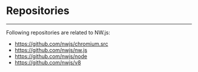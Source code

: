 # Repositories
---

Following repositories are related to NW.js:

* https://github.com/nwjs/chromium.src
* https://github.com/nwjs/nw.js
* https://github.com/nwjs/node
* https://github.com/nwjs/v8
